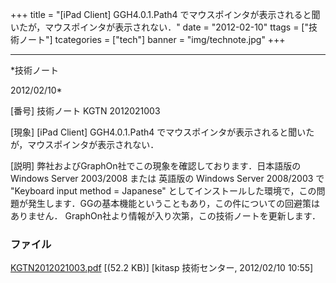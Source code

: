 ﻿+++
title = "[iPad Client] GGH4.0.1.Path4 でマウスポインタが表示されると聞いたが，マウスポインタが表示されない．"
date = "2012-02-10"
ttags = ["技術ノート"]
tcategories = ["tech"]
banner = "img/technote.jpg"
+++

-----------------------------------------------------------------------------------------------------------------------------

*技術ノート

2012/02/10*


[番号]
技術ノート KGTN 2012021003

[現象]
[iPad Client] GGH4.0.1.Path4
でマウスポインタが表示されると聞いたが，マウスポインタが表示されない．

[説明]
弊社およびGraphOn社でこの現象を確認しております．日本語版の Windows
Server 2003/2008 または 英語版の Windows Server 2008/2003 で "Keyboard
input method = Japanese"
としてインストールした環境で，この問題が発生します．GGの基本機能ということもあり，この件についての回避策はありません．
GraphOn社より情報が入り次第，この技術ノートを更新します．


### ファイル

 
 


[KGTN2012021003.pdf](http://techreport.kitasp.net/attachments/download/839/KGTN2012021003.pdf)
 [(52.2 KB)] [kitasp 技術センター, 2012/02/10
10:55]


 


 

